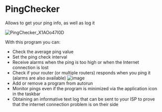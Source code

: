 # PingChecker
Allows to get your ping info, as well as log it

![PingChecker_X1AOo47I0D](https://github.com/user-attachments/assets/c6ff348c-b9bd-4688-9f21-a48b6e30c2cb)

With this program you can:
- Check the average ping value
- Set the ping check interval
- Receive alarms when the ping is too high or when the Internet connection is lost
- Check if your router (or multiple routers) responds when you ping it (alarms are also available)
 ![image](https://github.com/user-attachments/assets/748fa0b4-ea38-45cb-b891-d7c3102201d4)
- Add or remove a program from autorun
- Monitor pings even if the program is minimized via the application icon in the taskbar
- Obtaining an informative text log that can be sent to your ISP to prove that the internet connection problem is on their side

